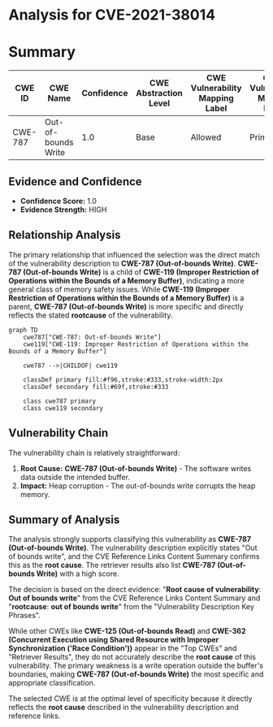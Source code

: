 # Analysis for CVE-2021-38014

# Summary
| CWE ID | CWE Name | Confidence | CWE Abstraction Level | CWE Vulnerability Mapping Label | CWE-Vulnerability Mapping Notes |
|---|---|---|---|---|---|
| CWE-787 | Out-of-bounds Write | 1.0 | Base | Allowed | Primary CWE |

## Evidence and Confidence

*   **Confidence Score:** 1.0
*   **Evidence Strength:** HIGH

## Relationship Analysis
The primary relationship that influenced the selection was the direct match of the vulnerability description to **CWE-787 (Out-of-bounds Write)**. **CWE-787 (Out-of-bounds Write)** is a child of **CWE-119 (Improper Restriction of Operations within the Bounds of a Memory Buffer)**, indicating a more general class of memory safety issues. While **CWE-119 (Improper Restriction of Operations within the Bounds of a Memory Buffer)** is a parent, **CWE-787 (Out-of-bounds Write)** is more specific and directly reflects the stated **rootcause** of the vulnerability.

```mermaid
graph TD
    cwe787["CWE-787: Out-of-bounds Write"]
    cwe119["CWE-119: Improper Restriction of Operations within the Bounds of a Memory Buffer"]
    
    cwe787 -->|CHILDOF| cwe119
    
    classDef primary fill:#f96,stroke:#333,stroke-width:2px
    classDef secondary fill:#69f,stroke:#333
    
    class cwe787 primary
    class cwe119 secondary
```

## Vulnerability Chain
The vulnerability chain is relatively straightforward:
1.  **Root Cause:** **CWE-787 (Out-of-bounds Write)** - The software writes data outside the intended buffer.
2.  **Impact:** Heap corruption - The out-of-bounds write corrupts the heap memory.

## Summary of Analysis
The analysis strongly supports classifying this vulnerability as **CWE-787 (Out-of-bounds Write)**. The vulnerability description explicitly states "Out of bounds write", and the CVE Reference Links Content Summary confirms this as the **root cause**. The retriever results also list **CWE-787 (Out-of-bounds Write)** with a high score.

The decision is based on the direct evidence: "**Root cause of vulnerability**: **Out of bounds write**" from the CVE Reference Links Content Summary and "**rootcause**: **out of bounds write**" from the "Vulnerability Description Key Phrases".

While other CWEs like **CWE-125 (Out-of-bounds Read)** and **CWE-362 (Concurrent Execution using Shared Resource with Improper Synchronization ('Race Condition'))** appear in the "Top CWEs" and "Retriever Results", they do not accurately describe the **root cause** of this vulnerability. The primary weakness is a write operation outside the buffer's boundaries, making **CWE-787 (Out-of-bounds Write)** the most specific and appropriate classification.

The selected CWE is at the optimal level of specificity because it directly reflects the **root cause** described in the vulnerability description and reference links.